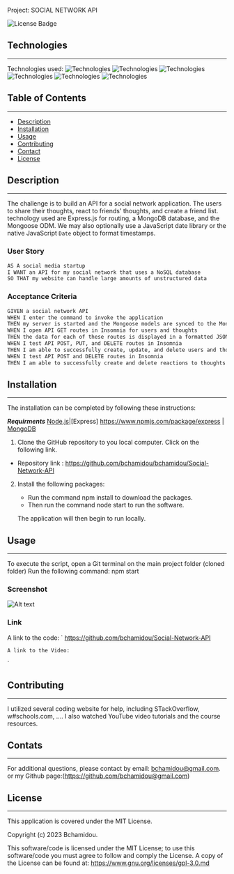 Project: SOCIAL NETWORK API
 
![License Badge](https://img.shields.io/badge/License-MIT%20License-blue)

## Technologies
***
Technologies used: 
![Technologies](https://img.shields.io/badge/-Git-F05032?logo=Git&logoColor=white)
![Technologies](https://img.shields.io/badge/-JavaScript-007396?logo=JavaScript&logoColor=white)
![Technologies](https://img.shields.io/badge/-Node.js-339933?logo=Node.js&logoColor=white)
![Technologies](https://img.shields.io/badge/-npm-CB3837?logo=npm&logoColor=white)
![Technologies](https://img.shields.io/badge/-MongoDB-4479A1?logo=MongoDB&logoColor=white)
![Technologies](https://img.shields.io/badge/-Mongoose-4479A1?logo=Mongoose&logoColor=white)


## Table of Contents
*** 
- [Description](#installation)
- [Installation](#installation)
- [Usage](#usage)  
- [Contributing](#contributing) 
- [Contact](#contact)
- [License](#license)

## Description
***

The challenge is to build an API for a social network application. The users to share their thoughts, react to friends' thoughts, and create a friend list. technology used are Express.js for routing, a MongoDB database, and the Mongoose ODM. We may also optionally use a JavaScript date library or the native JavaScript `Date` object to format timestamps.

### User Story

```md
AS A social media startup
I WANT an API for my social network that uses a NoSQL database
SO THAT my website can handle large amounts of unstructured data
```

### Acceptance Criteria

```md
GIVEN a social network API
WHEN I enter the command to invoke the application
THEN my server is started and the Mongoose models are synced to the MongoDB database
WHEN I open API GET routes in Insomnia for users and thoughts
THEN the data for each of these routes is displayed in a formatted JSON
WHEN I test API POST, PUT, and DELETE routes in Insomnia
THEN I am able to successfully create, update, and delete users and thoughts in my database
WHEN I test API POST and DELETE routes in Insomnia
THEN I am able to successfully create and delete reactions to thoughts and add and remove friends to a user’s friend list
```

## Installation
***

The installation can be completed by following these instructions:

***Requirments***
[Node.js](https://nodejs.org/en/)|[Express] https://www.npmjs.com/package/express  | [MongoDB](https://www.npmjs.com/package/Mongoose)

1. Clone the GitHub repository to you local computer. Click on the following link.
* Repository link : https://github.com/bchamidou/bchamidou/Social-Network-API

2. Install the following packages: 
    - Run the command npm install to download the packages.
    - Then run the command node start to run the software. 
    
    The application will then begin to run locally.

## Usage 
***
To execute the script, open a Git terminal on the main project folder (cloned folder) Run the following command: npm start

### Screenshot
![Alt text]()

### Link 
A link to the code:
`
https://github.com/bchamidou/Social-Network-API

`
A link to the Video:
 `
 
 `
## Contributing
***

I  utilized several coding website for help, including STackOverflow, w#schools.com, …. I also watched YouTube video tutorials and the course resources.

## Contats
***

For additional questions, please contact by email: bchamidou@gmail.com.
or my Github page:(https://github.com/bchamidou@gmail.com)

## License
***

This application is covered under the MIT License.

Copyright (c) 2023 Bchamidou.

This software/code is licensed under the MIT License; 
to use this software/code you must agree to follow and comply the License.
A copy of the License can be found at: https://www.gnu.org/licenses/gpl-3.0.md 


